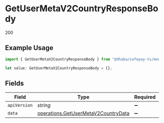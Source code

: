 # GetUserMetaV2CountryResponseBody

200

## Example Usage

```typescript
import { GetUserMetaV2CountryResponseBody } from "@dhaba/safepay-ts/models/operations";

let value: GetUserMetaV2CountryResponseBody = {};
```

## Fields

| Field                                                                                      | Type                                                                                       | Required                                                                                   | Description                                                                                |
| ------------------------------------------------------------------------------------------ | ------------------------------------------------------------------------------------------ | ------------------------------------------------------------------------------------------ | ------------------------------------------------------------------------------------------ |
| `apiVersion`                                                                               | *string*                                                                                   | :heavy_minus_sign:                                                                         | N/A                                                                                        |
| `data`                                                                                     | [operations.GetUserMetaV2CountryData](../../models/operations/getusermetav2countrydata.md) | :heavy_minus_sign:                                                                         | N/A                                                                                        |